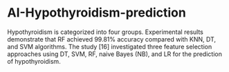 # AI-Hypothyroidism-prediction
Hypothyroidism is categorized into four groups. Experimental results demonstrate that RF achieved 99.81% accuracy compared with KNN, DT, and SVM algorithms. The study [16] investigated three feature selection approaches using DT, SVM, RF, naive Bayes (NB), and LR for the prediction of hypothyroidism.
